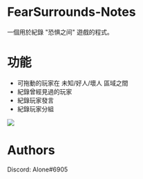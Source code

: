 # FearSurrounds-Notes
一個用於紀錄 "恐惧之间" 遊戲的程式。

# 功能
- 可拖動的玩家在 未知/好人/壞人 區域之間
- 紀錄曾經見過的玩家
- 紀錄玩家發言
- 紀錄玩家分組

![](https://github.com/AloneC0ding/FearSurroundsNotes/blob/main/Features.gif)

# Authors
Discord: Alone#6905
